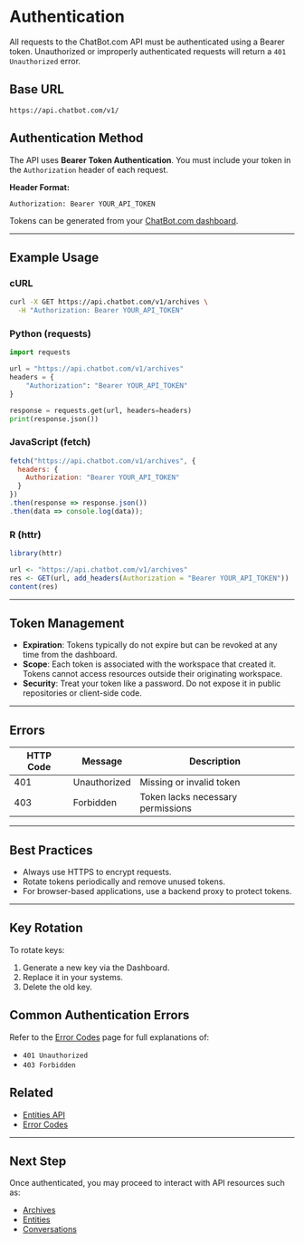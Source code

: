 # Authentication

All requests to the ChatBot.com API must be authenticated using a Bearer token. Unauthorized or improperly authenticated requests will return a `401 Unauthorized` error.

## Base URL

```
https://api.chatbot.com/v1/
```

## Authentication Method

The API uses **Bearer Token Authentication**. You must include your token in the `Authorization` header of each request.

**Header Format:**

```
Authorization: Bearer YOUR_API_TOKEN
```

Tokens can be generated from your [ChatBot.com dashboard](https://app.chatbot.com/settings/api-keys).

---

## Example Usage

### cURL

````bash
curl -X GET https://api.chatbot.com/v1/archives \
  -H "Authorization: Bearer YOUR_API_TOKEN"
````

### Python (requests)

````python
import requests

url = "https://api.chatbot.com/v1/archives"
headers = {
    "Authorization": "Bearer YOUR_API_TOKEN"
}

response = requests.get(url, headers=headers)
print(response.json())
````

### JavaScript (fetch)

````javascript
fetch("https://api.chatbot.com/v1/archives", {
  headers: {
    Authorization: "Bearer YOUR_API_TOKEN"
  }
})
.then(response => response.json())
.then(data => console.log(data));
````

### R (httr)

````r
library(httr)

url <- "https://api.chatbot.com/v1/archives"
res <- GET(url, add_headers(Authorization = "Bearer YOUR_API_TOKEN"))
content(res)
````

---

## Token Management

- **Expiration**: Tokens typically do not expire but can be revoked at any time from the dashboard.
- **Scope**: Each token is associated with the workspace that created it. Tokens cannot access resources outside their originating workspace.
- **Security**: Treat your token like a password. Do not expose it in public repositories or client-side code.

---

## Errors

| HTTP Code | Message             | Description                                      |
|-----------|---------------------|--------------------------------------------------|
| 401       | Unauthorized         | Missing or invalid token                         |
| 403       | Forbidden            | Token lacks necessary permissions                |

---

## Best Practices

- Always use HTTPS to encrypt requests.
- Rotate tokens periodically and remove unused tokens.
- For browser-based applications, use a backend proxy to protect tokens.

---

## Key Rotation

To rotate keys:

1. Generate a new key via the Dashboard.
2. Replace it in your systems.
3. Delete the old key.

## Common Authentication Errors

Refer to the [Error Codes](../reference/errors.md#authentication-errors) page for full explanations of:

- `401 Unauthorized`
- `403 Forbidden`

## Related

- [Entities API](../api/entities.md)
- [Error Codes](../reference/errors.md)

---

## Next Step

Once authenticated, you may proceed to interact with API resources such as:
- [Archives](../api/archives.md)
- [Entities](../api/entities.md)
- [Conversations](../api/conversations.md)
